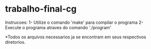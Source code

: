 # trabalho-final-cg

Instrucoes:
1- Utilize o comando 'make' para compilar o programa
2- Execute o programa atraves do comando './program'

*Todos os arquivos necessarios ja se encontram em seus respectivos diretorios.
